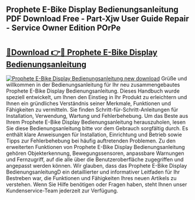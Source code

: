 ## Prophete E-Bike Display Bedienungsanleitung PDF Download Free - Part-Xjw User Guide Repair - Service Owner Edition POrPe

# <h2><a href="http://df5mnu.blite.top/?on=Prophete+E-Bike+Display+Bedienungsanleitung">🔗Download 👉🔴 Prophete E-Bike Display Bedienungsanleitung</a></h2>

[![Prophete E-Bike Display Bedienungsanleitung new download](https://i.imgur.com/lujVjoI.png)](http://df5mnu.blite.top/?on=Prophete+E-Bike+Display+Bedienungsanleitung)
Grüße und willkommen in der Bedienungsanleitung für Ihr neu zusammengebautes Prophete E-Bike Display Bedienungsanleitung. Dieses Handbuch wurde speziell entwickelt, um Ihnen den Einstieg in Ihr Produkt zu erleichtern und Ihnen ein gründliches Verständnis seiner Merkmale, Funktionen und Fähigkeiten zu vermitteln. Sie finden Schritt-für-Schritt-Anleitungen für Installation, Verwendung, Wartung und Fehlerbehebung. Um das Beste aus Ihrem Prophete E-Bike Display Bedienungsanleitung herauszuholen, lesen Sie diese Bedienungsanleitung bitte vor dem Gebrauch sorgfältig durch. Es enthält klare Anweisungen für Installation, Einrichtung und Betrieb sowie Tipps zur Fehlerbehebung bei häufig auftretenden Problemen. Zu den erweiterten Funktionen von Prophete E-Bike Display Bedienungsanleitung gehören Objekterkennung, Bewegungssensoren, anpassbare Warnungen und Fernzugriff, auf die alle über die Benutzeroberfläche zugegriffen und angepasst werden können. Wir glauben, dass das Prophete E-Bike Display BedienungsanleitungD ein detaillierter und informativer Leitfaden für Ihr Bestreben war, die Funktionen und Fähigkeiten Ihres neuen Artikels zu verstehen. Wenn Sie Hilfe benötigen oder Fragen haben, steht Ihnen unser Kundenservice-Team jederzeit zur Verfügung.
